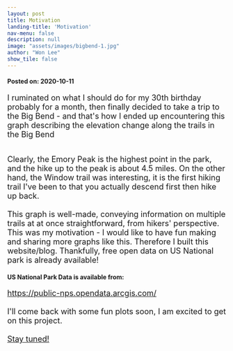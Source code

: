 ```yaml
---
layout: post
title: Motivation
landing-title: 'Motivation'
nav-menu: false
description: null
image: "assets/images/bigbend-1.jpg"
author: "Won Lee"
show_tile: false
---
```

<head>
<style>
p {
  font-size: 18px;
}
</style>
</head>
<body>
<!-- One -->
<section id="one">
	<div class="inner">
    <h4>Posted on: 2020-10-11</h4>
    <p>I ruminated on what I should do for my 30th birthday probably for a month, then finally decided to take a trip to the Big Bend - and that's how I ended up encountering this graph describing the elevation change along the trails in the Big Bend <br /> </p>
    <span class="image fit"><img src="{% link assets/images/bigbend-3.jpg %}" alt="" /></span>
	<p>Clearly, the Emory Peak is the highest point in the park, and the hike up to the peak is about 4.5 miles. 
    On the other hand, the Window trail was interesting, it is the first hiking trail I've been to that you actually descend first then hike up back. <br />
      <br />
    This graph is well-made, conveying information on multiple trails at at once straightforward, from hikers' perspective. This was my motivation - I would like to have fun making and sharing more graphs like this. Therefore I built this website/blog. Thankfully, free open data on US National park is already available! </p>
    <h4>US National Park Data is available from: </h4>
    <p><a href="https://public-nps.opendata.arcgis.com/">https://public-nps.opendata.arcgis.com/ </a> <br />
      <br />
    I'll come back with some fun plots soon, I am excited to get on this project.<br />
      <br />
    <a href="03_uspark.html" class="button big">Stay tuned!</a>